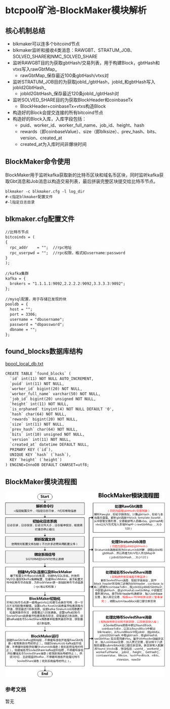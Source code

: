 # btcpool矿池-BlockMaker模块解析

## 核心机制总结

* blkmaker可以连多个bitcoind节点
* blkmaker监听和接收4类消息：RAWGBT、STRATUM_JOB、SOLVED_SHARE和NMC_SOLVED_SHARE
* 监听RAWGBT目的为获取gbtHash/交易列表，用于构建Block，gbtHash和vtxs写入rawGbtMap_
	* rawGbtMap_保存最近100条gbtHash/vtxs对
* 监听STRATUM_JOB目的为获取jobId_/gbtHash，jobId_和gbtHash写入jobId2GbtHash_
	* jobId2GbtHash_保存最近120条jobId_/gbtHash对
* 监听SOLVED_SHARE目的为获取BlockHeader和coinbaseTx
	* BlockHeader+coinbaseTx+vtxs构造Block
* 构造好的Block会提交连接的所有bitcoind节点
* 构造好的Block入库，入库字段包括：
	* puid、worker_id、worker_full_name、job_id、height、hash
	* rewards（即coinbaseValue）、size（即blksize）、prev_hash、bits、version、created_at
	* created_at为入库时间非爆块时间

## BlockMaker命令使用

BlockMaker用于监听kafka获取新的比特币区块和域名币区块，同时监听kafka获取Gbt消息和Job消息以构造交易列表，最后拼装完整区块提交给比特币节点。

```shell
blkmaker -c blkmaker.cfg -l log_dir
#-c指定blkmaker配置文件
#-l指定日志目录
```

## blkmaker.cfg配置文件

```shell
//比特币节点
bitcoinds = (
{
  rpc_addr    = "";  //rpc地址
  rpc_userpwd = "";  //rpc权限，格式如username:password
}
);

//kafka集群
kafka = {
  brokers = "1.1.1.1:9092,2.2.2.2:9092,3.3.3.3:9092";
};

//mysql配置，用于存储已发现的块
pooldb = {
  host = "";
  port = 3306;
  username = "dbusername";
  password = "dbpassword";
  dbname = "";
};
```

## found_blocks数据库结构

[bpool_local_db.txt](bpool_local_db.txt)

```
CREATE TABLE `found_blocks` (
  `id` int(11) NOT NULL AUTO_INCREMENT,
  `puid` int(11) NOT NULL,
  `worker_id` bigint(20) NOT NULL,
  `worker_full_name` varchar(50) NOT NULL,
  `job_id` bigint(20) unsigned NOT NULL,
  `height` int(11) NOT NULL,
  `is_orphaned` tinyint(4) NOT NULL DEFAULT '0',
  `hash` char(64) NOT NULL,
  `rewards` bigint(20) NOT NULL,
  `size` int(11) NOT NULL,
  `prev_hash` char(64) NOT NULL,
  `bits` int(10) unsigned NOT NULL,
  `version` int(11) NOT NULL,
  `created_at` datetime DEFAULT NULL,
  PRIMARY KEY (`id`),
  UNIQUE KEY `hash` (`hash`),
  KEY `height` (`height`)
) ENGINE=InnoDB DEFAULT CHARSET=utf8;
```

## BlockMaker模块流程图

![](BlockMaker.png)

### 参考文档

暂无
